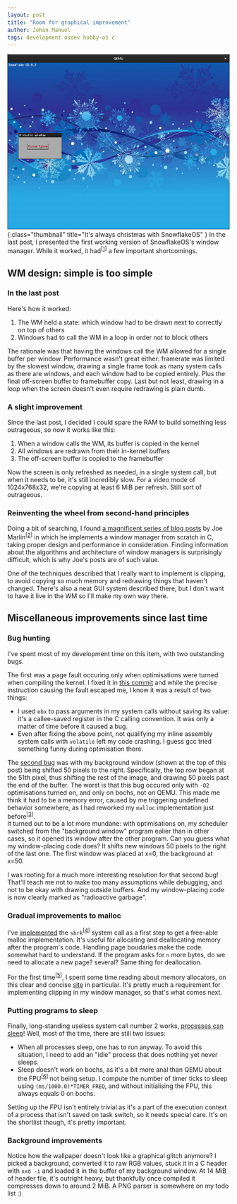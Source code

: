 ```yaml
---
layout: post
title: "Room for graphical improvement"
author: Johan Manuel
tags: development osdev hobby-os c
---
```


![Current state of the GUI](/assets/sos-with-bg.jpg){:class="thumbnail" title="It's always christmas with SnowflakeOS" }
In the last post, I presented the first working version of SnowflakeOS's window manager. While it worked, it had<sup>[<a href="" title="still has">1</a>]</sup> a few important shortcomings.

## WM design: simple is too simple

### In the last post

Here's how it worked:

1. The WM held a state: which window had to be drawn next to correctly on top of others
2. Windows had to call the WM in a loop in order not to block others

The rationale was that having the windows call the WM allowed for a single buffer per window. Performance wasn't great either: framerate was limited by the slowest window, drawing a single frame took as many system calls as there are windows, and each window had to be copied entirely. Plus the final off-screen buffer to framebuffer copy. Last but not least, drawing in a loop when the screen doesn't even require redrawing is plain dumb.

### A slight improvement

Since the last post, I decided I could spare the RAM to build something less outrageous, so now it works like this:

1. When a window calls the WM, its buffer is copied in the kernel
2. All windows are redrawn from their in-kernel buffers
3. The off-screen buffer is copied to the framebuffer

Now the screen is only refreshed as needed, in a single system call, but when it needs to be, it's still incredibly slow. For a video mode of 1024x768x32, we're copying at least 6 MiB per refresh. Still sort of outrageous.

### Reinventing the wheel from second-hand principles

Doing a bit of searching, I found [a magnificent series of blog posts](http://www.trackze.ro/tag/windowing-systems-by-example/) by Joe Marlin<sup>[<a href="" title="Joe, I had to steal your footnotes, for I could not steal your style">2</a>]</sup> in which he implements a window manager from scratch in C, taking proper design and performance in consideration. Finding information about the algorithms and architecture of window managers is surprisingly difficult, which is why Joe's posts are of such value.

One of the techniques described that I really want to implement is clipping, to avoid copying so much memory and redrawing things that haven't changed. There's also a neat GUI system described there, but I don't want to have it live in the WM so I'll make my own way there.

## Miscellaneous improvements since last time

### Bug hunting

I've spent most of my development time on this item, with two outstanding bugs.

The first was a page fault occuring only when optimisations were turned when compiling the kernel. I fixed it in [this commit][page fault] and while the precise instruction causing the fault escaped me, I know it was a result of two things:

+ I used `ebx` to pass arguments in my system calls without saving its value: it's a callee-saved register in the C calling convention. It was only a matter of time before it caused a bug.
+ Even after fixing the above point, not qualifying my inline assembly system calls with `volatile` left my code crashing. I guess gcc tried something funny during optimisation there.

The [second bug][buffer shift] was with my background window (shown at the top of this post) being shifted 50 pixels to the right. Specifically, the top row began at the 51th pixel, thus shifting the rest of the image, and drawing 50 pixels past the end of the buffer. The worst is that this bug occured only with `-O2` optimisations turned on, and only on bochs, not on QEMU. This made me think it had to be a memory error, caused by me triggering undefined behavior somewhere, as I had reworked my `malloc` implementation just before<sup>[<a href="" title="see the very next section">3</a>]</sup>.  
It turned out to be a lot more mundane: with optimisations on, my scheduler switched from the "background window" program ealier than in other cases, so it opened its window after the other program. Can you guess what my window-placing code does? It shifts new windows 50 pixels to the right of the last one. The first window was placed at x=0, the background at x=50.

I was rooting for a much more interesting resolution for that second bug! That'll teach me not to make too many assumptions while debugging, and not to be okay with drawing outside buffers. And my window-placing code is now clearly marked as "radioactive garbage".

### Gradual improvements to malloc

I've [implemented][sbrk syscall] the `sbrk`<sup>[<a href="" title="it stands for 'set break'">4</a>]</sup> system call as a first step to get a free-able malloc implementation. It's useful for allocating and deallocating memory after the program's code. Handling page boudaries make the code somewhat hard to understand. If the program asks for `n` more bytes, do we need to allocate a new page? several? Same thing for deallocation.

For the first time<sup>[<a href="" title="I repent, I swear!">5</a>]</sup>, I spent some time reading about memory allocators, on this clear and concise [site][malloc] in particular. It's pretty much a requirement for implementing clipping in my window manager, so that's what comes next.

### Putting programs to sleep

Finally, long-standing useless system call number 2 works, [processes can sleep][sleep syscall]! Well, most of the time, there are still two issues:

+ When all processes sleep, one has to run anyway. To avoid this situation, I need to add an "idle" process that does nothing yet never sleeps.
+ Sleep doesn't work on bochs, as it's a bit more anal than QEMU about the FPU<sup>[<a href="" title="Floating Point Unit">6</a>]</sup> not being setup. I compute the number of timer ticks to sleep using `(ms/1000.0)*TIMER_FREQ`, and without initialising the FPU, this always equals 0 on bochs.

Setting up the FPU isn't entirely trivial as it's a part of the execution context of a process that isn't saved on task switch, so it needs special care. It's on the shortlist though, it's pretty important.

### Background improvements

Notice how the wallpaper doesn't look like a graphical glitch anymore? I picked a background, converted it to raw RGB values, stuck it in a C header with `xxd -i` and loaded it in the buffer of my background window. At 14 MiB of header file, it's outright heavy, but thankfully once compiled it compresses down to around 2 MiB. A PNG parser is somewhere on my todo list :)

[page fault]: https://github.com/29jm/SnowflakeOS/commit/4089a7460f31153ea7f5d2734f5a538c6918e4da
[buffer shift]: https://github.com/29jm/SnowflakeOS/commit/5bbd545037487fc8f9f935b3b7f5755e9bfdd0d6
[sbrk syscall]: https://github.com/29jm/SnowflakeOS/blob/5bbd545037487fc8f9f935b3b7f5755e9bfdd0d6/kernel/src/sys/proc.c#L278-L320
[malloc]: http://dmitrysoshnikov.com/compilers/writing-a-memory-allocator/
[sleep syscall]: https://github.com/29jm/SnowflakeOS/blob/5bbd545037487fc8f9f935b3b7f5755e9bfdd0d6/kernel/src/sys/proc.c#L273-L276